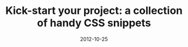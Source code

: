 ---
date: 2012-10-25
external: 
  host: Codrops
  url: http://tympanus.net/codrops/2012/10/25/kick-start-your-project-a-collection-of-handy-css-snippets/
layout: none
published: true
title: "Kick-start your project: a collection of handy CSS snippets"
---